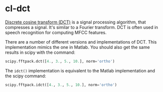 cl-dct
======

[Discrete cosine transform (DCT)](https://en.wikipedia.org/wiki/Discrete_cosine_transform) 
is a signal processing algorithm, that compresses a signal.  It's
similar to a Fourier transform. DCT is often used in speech recognition for
computing MFCC features.

There are a number of different versions and implementations of
DCT. This implementation mimics the one in Matlab. You should also get
the same results in scipy with the command:

```python
scipy.fftpack.dct([4., 3., 5., 10.], norm='ortho')
```

The `idct()` implementation is equivalent to the Matlab implementation
and the scipy command:

```python
scipy.fftpack.idct([4., 3., 5., 10.], norm='ortho')
```
